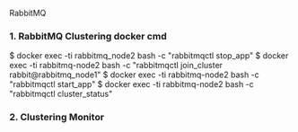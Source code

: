 RabbitMQ

### 1. RabbitMQ Clustering docker cmd 

$ docker exec -ti rabbitmq_node2 bash -c "rabbitmqctl stop_app"
$ docker exec -ti rabbitmq-node2 bash -c "rabbitmqctl join_cluster rabbit@rabbitmq_node1"
$ docker exec -ti rabbitmq-node2 bash -c "rabbitmqctl start_app"
$ docker exec -ti rabbitmq-node2 bash -c "rabbitmqctl cluster_status"

### 2. Clustering Monitor

